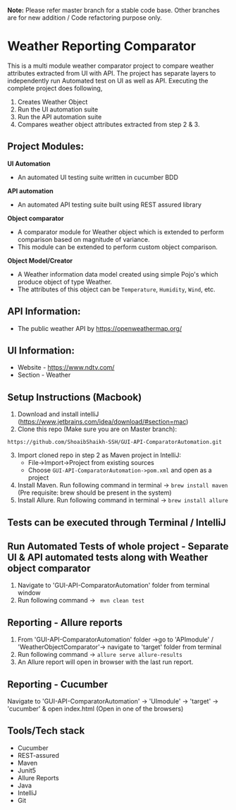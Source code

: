 **Note:**
Please refer master branch for a stable code base. Other branches are for new addition / Code refactoring purpose only.

# Weather Reporting Comparator

This is a multi module weather comparator project to compare weather attributes extracted from UI with API. The project has separate layers to independently run Automated test on UI as well as API. Executing the complete project does following,

1.  Creates Weather Object
2.  Run the UI automation suite
3.  Run the API automation suite
4.  Compares weather object attributes extracted from step 2 & 3.
	
Project Modules:
----------------------
**UI Automation**
- An automated UI testing suite written in cucumber BDD

**API automation**
- An automated API testing suite built using REST assured library

**Object comparator**
- A comparator module for Weather object which is extended to perform comparison based on magnitude of variance.
- This module can be extended to perform custom object comparison. 

**Object Model/Creator**
- A Weather information data model created using simple Pojo's which produce object of type Weather.
- The attributes of this object can be ``Temperature``, ``Humidity``, ``Wind``, etc.	
	
API Information:
----------------------
- The public weather API by https://openweathermap.org/

UI Information:
----------------------
- Website - https://www.ndtv.com/
- Section - Weather

Setup Instructions (Macbook)
----------------------

1. Download and install intelliJ (https://www.jetbrains.com/idea/download/#section=mac)
2. Clone this repo (Make sure you are on Master branch):
```
https://github.com/ShoaibShaikh-SSH/GUI-API-ComparatorAutomation.git
```
3. Import cloned repo in step 2 as Maven project in IntelliJ:
	- File->Import->Project from existing sources 
	- Choose `GUI-API-ComparatorAutomation->pom.xml` and open as a project
4. Install Maven. Run following command in terminal -> ```brew install maven``` (Pre requisite: brew should be present in the system)
5. Install Allure. Run following command in terminal -> ```brew install allure```

Tests can be executed through Terminal / IntelliJ 
----------------------

Run Automated Tests of whole project - Separate UI & API automated tests along with Weather object comparator 
----------------------
1. Navigate to 'GUI-API-ComparatorAutomation' folder from terminal window
2. Run following command -> ``` mvn clean test```

Reporting - Allure reports
----------------------
1. From 'GUI-API-ComparatorAutomation' folder ->go to 'APImodule' / 'WeatherObjectComparator'-> navigate to 'target' folder from terminal
2. Run following command -> ```allure serve allure-results```
3. An Allure report will open in browser with the last run report.

Reporting - Cucumber
----------------------
Navigate to 'GUI-API-ComparatorAutomation' -> 'UImodule' -> 'target' -> 'cucumber' & open index.html (Open in one of the browsers)

Tools/Tech stack
----------------------
- Cucumber
- REST-assured
- Maven
- Junit5
- Allure Reports
- Java
- IntelliJ
- Git

